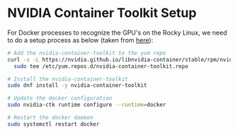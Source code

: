 # NVIDIA Container Toolkit Setup

For Docker processes to recognize the GPU's on the Rocky Linux, we need to do a setup process as below (taken from [here](https://docs.nvidia.com/datacenter/cloud-native/container-toolkit/latest/install-guide.html)):

```bash
# Add the nvidia-container-toolkit to the yum repo
curl -s -L https://nvidia.github.io/libnvidia-container/stable/rpm/nvidia-container-toolkit.repo | \
  sudo tee /etc/yum.repos.d/nvidia-container-toolkit.repo

# Install the nvidia-container-toolkit
sudo dnf install -y nvidia-container-toolkit

# Update the docker configuration 
sudo nvidia-ctk runtime configure --runtime=docker

# Restart the docker daemon
sudo systemctl restart docker
```